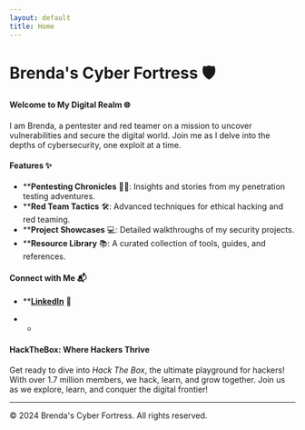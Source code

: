 ```yaml
---
layout: default
title: Home
---
```



# Brenda's Cyber Fortress 🛡️
#### Welcome to My Digital Realm 🌐
I am Brenda, a pentester and red teamer on a mission to uncover vulnerabilities and secure the digital world. Join me as I delve into the depths of cybersecurity, one exploit at a time.

#### Features ✨

- ****Pentesting Chronicles** 🕵️‍♀️: Insights and stories from my penetration testing adventures.
- ****Red Team Tactics** 🛠️: Advanced techniques for ethical hacking and red teaming.
- ****Project Showcases** 💻: Detailed walkthroughs of my security projects.
- ****Resource Library** 📚: A curated collection of tools, guides, and references.

#### Connect with Me 📬
- ****[LinkedIn](https://www.linkedin.com/in/brenda-kawira-162875222/)** 💼



* * 



<h4 class="mume-header" id="hackthebox">HackTheBox: Where Hackers Thrive</h4>
<p>Get ready to dive into <em>Hack The Box</em>, the ultimate playground for hackers! With over 1.7 million members, we hack, learn, and grow together. Join us as we explore, learn, and conquer the digital frontier!</p>
<hr>



<footer>
    <p>&copy; 2024 Brenda's Cyber Fortress. All rights reserved.</p>
  </footer>
